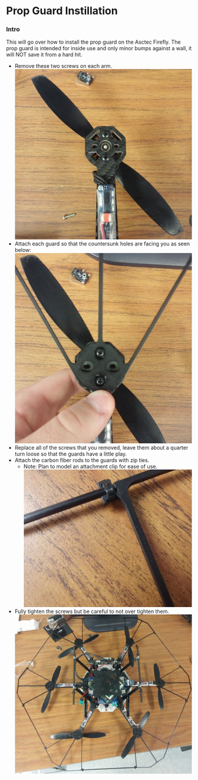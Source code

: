 # Prop Guard Instillation

### Intro 
This will go over how to install the prop guard on the Asctec Firefly. The prop guard is intended for inside use and only minor bumps against a wall, it will NOT save it from a hard hit.

* Remove these two screws on each arm.
![Screw Removal](../images/06_01_step_01.jpg)
* Attach each guard so that the countersunk holes are facing you as seen below:
![Attach Guard](../images/06_02_step_02.jpg)
* Replace all of the screws that you removed, leave them about a quarter turn loose so that the guards have a little play.
* Attach the carbon fiber rods to the guards with zip ties.
	* Note: Plan to model an attachment clip for ease of use.
![Rods Inserted](../images/06_03_step_03.jpg)
* Fully tighten the screws but be careful to not over tighten them.
![Final](../images/06_04_final.jpg)